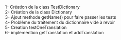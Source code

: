 1- Création de la class TestDictionary <br>
2- Création de la class Dictionary<br>
3- Ajout methode getName() pour faire passer les tests<br>
4- Problème du traitement du dictionnaire vide à revoir <br>
5- Creation testOneTranslation<br>
6- implemention getTranslation et addTranslation